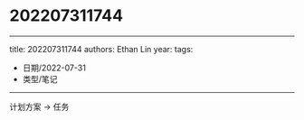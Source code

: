 # 202207311744


---
title: 202207311744
authors: Ethan Lin
year:
tags:
  - 日期/2022-07-31 
  - 类型/笔记 
---




计划方案 -> 任务

